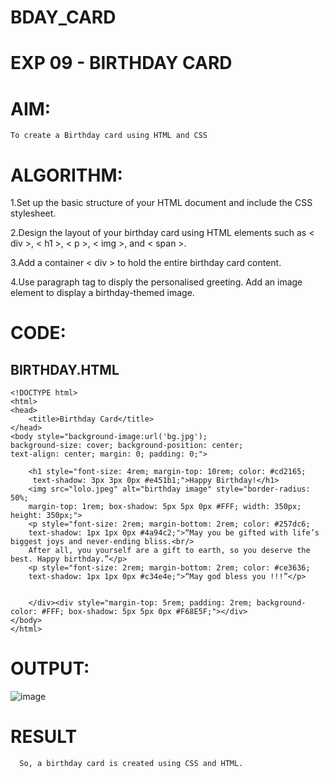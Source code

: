 # BDAY_CARD

# EXP 09 - BIRTHDAY CARD

# AIM:
    To create a Birthday card using HTML and CSS

# ALGORITHM:
 1.Set up the basic structure of your HTML document and include the CSS stylesheet.

 2.Design the layout of your birthday card using HTML elements such as < div >, < h1 >, < p >, < img >, and < span >.

 3.Add a container < div > to hold the entire birthday card content.

 4.Use paragraph tag to disply the personalised greeting. Add an image element to display a birthday-themed image.

# CODE:
## BIRTHDAY.HTML
~~~
<!DOCTYPE html>
<html>
<head>
    <title>Birthday Card</title>
</head>
<body style="background-image:url('bg.jpg'); 
background-size: cover; background-position: center; 
text-align: center; margin: 0; padding: 0;">
    
    <h1 style="font-size: 4rem; margin-top: 10rem; color: #cd2165;
     text-shadow: 3px 3px 0px #e451b1;">Happy Birthday!</h1>
    <img src="lolo.jpeg" alt="birthday image" style="border-radius: 50%; 
    margin-top: 1rem; box-shadow: 5px 5px 0px #FFF; width: 350px; height: 350px;">
    <p style="font-size: 2rem; margin-bottom: 2rem; color: #257dc6; 
    text-shadow: 1px 1px 0px #4a94c2;">“May you be gifted with life’s biggest joys and never-ending bliss.<br/> 
    After all, you yourself are a gift to earth, so you deserve the best. Happy birthday.”</p>
    <p style="font-size: 2rem; margin-bottom: 2rem; color: #ce3636; 
    text-shadow: 1px 1px 0px #c34e4e;">“May god bless you !!!”</p>
    
        
    </div><div style="margin-top: 5rem; padding: 2rem; background-color: #FFF; box-shadow: 5px 5px 0px #F68E5F;"></div>
</body>
</html>
~~~
# OUTPUT:

![image](https://github.com/Poojariyaa/BDAY_CARD/assets/127511817/dc924ea3-0083-456b-bcff-1f4eefffbbfa)

# RESULT
      So, a birthday card is created using CSS and HTML.
